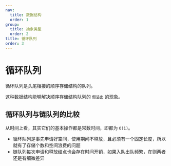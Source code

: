 ```yaml
---
nav:
  title: 数据结构
  order: 1
group:
  title: 抽象类型
  order: 2
title: 循环队列
order: 3
---
```


# 循环队列

循环队列是头尾相接的顺序存储结构的队列。

这种数据结构能够解决顺序存储结构队列的 `假溢出` 的现象。



## 循环队列与链队列的比较

从时间上看，其实它们的基本操作都是常数时间，即都为 `O(1)`。

- 循环队列是事先申请好空间，使用期间不释放，且必须有一个固定长度，所以就有了存储个数和空间浪费的问题
- 链队列每次申请和释放结点也会存在时间开销，如果入队出队频繁，在则两者还是有细微差异
